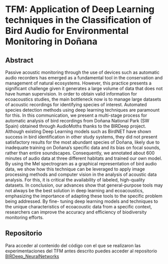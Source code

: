 # TFM: Application of Deep Learning techniques in the Classification of Bird Audio for Environmental Monitoring in Doñana

## Abstract

Passive acoustic monitoring through the use of devices such as automatic audio recorders has emerged as a fundamental tool in the conservation and management of natural ecosystems. However, this practice presents a significant challenge given it generates a large volume of data that does not have human supervision. In order to obtain valid information for ecoacoustics studies, the main bottleneck now is to manage large datasets of acoustic recordings for identifying species of interest.  Automated species detection methods using deep learning techniques are paramount for this. In this communication, we present a multi-stage process for automatic analysis of bird recordings from Doñana National Park (SW Spain) obtained through AudioMoths thanks to the BIRDeep project. Although existing Deep Learning models such as BirdNET have shown success in bird identification in other study systems, they did not present satisfactory results for the most abundant species of Doñana, likely due to inadequate training on Doñana’s specific data and its bias on focal sounds, rather than entire soundscapes. Consequently, we annotated about 600 minutes of audio data at three different habitats  and trained our own model.  By using the Mel spectrogram as a graphical representation of bird audio data, we show how this technique can be leveraged to apply image processing methods and computer vision in the analysis of acoustic data analysis. For this, it is critical the availability of labeled, high-quality datasets. In conclusion, our advances show that general-purpose tools may not always be the best solution in deep learning and ecoacoustics, emphasizing the importance of adapting these tools to the specific problem being addressed. By fine- tuning deep learning models and techniques to the unique characteristics of ecoacoustic data from a specific context, researchers can improve the accuracy and efficiency of biodiversity monitoring efforts.

## Repositorio

Para acceder al contenido del código con el que se realizaron las experimentaciones del TFM antes descrito puedes acceder al repositorio [BIRDeep_NeuralNetworks](https://github.com/GrunCrow/BIRDeep_NeuralNetworks)

